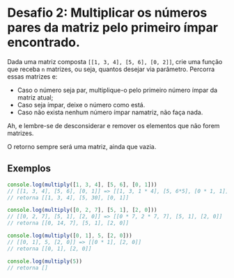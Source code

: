 # Desafio 2: Multiplicar os números pares da matriz pelo primeiro ímpar encontrado.

Dada uma matriz composta `[[1, 3, 4], [5, 6], [0, 2]]`, crie uma função que receba `n` matrizes, ou seja, quantos desejar via parâmetro. Percorra essas matrizes e:

- Caso o número seja par, multiplique-o pelo primeiro número ímpar da matriz atual;
- Caso seja ímpar, deixe o número como está.
- Caso não exista nenhum número ímpar namatriz, não faça nada.

Ah, e lembre-se de desconsiderar e remover os elementos que não forem matrizes.

O retorno sempre será uma matriz, ainda que vazia.

## Exemplos

``` js
console.log(multiply([1, 3, 4], [5, 6], [0, 1]))
// [[1, 3, 4], [5, 6], [0, 1]] => [[1, 3, 1 * 4], [5, 6*5], [0 * 1, 1]] no final vira =>
// retorna [[1, 3, 4], [5, 30], [0, 1]]

console.log(multiply([0, 2, 7], [5, 1], [2, 0]))
// [[0, 2, 7], [5, 1], [2, 0]] => [[0 * 7, 2 * 7, 7], [5, 1], [2, 0]]
// retorna [[0, 14, 7], [5, 1], [2, 0]]

console.log(multiply([0, 1], 5, [2, 0]))
// [[0, 1], 5, [2, 0]] => [[0 * 1], [2, 0]]
// retorna [[0, 1], [2, 0]]

console.log(multiply(5))
// retorna []
```

